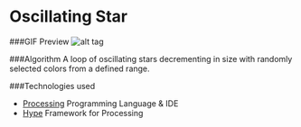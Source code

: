 # Oscillating Star

###GIF Preview
![alt tag](https://github.com/Samihaamin/RevolvingStar/blob/master/giphy.gif)


###Algorithm
A loop of oscillating stars decrementing in size with randomly selected colors from a defined range.

###Technologies used
* [Processing](https://processing.org) Programming Language & IDE
* [Hype](http://www.hypeframework.org) Framework for Processing
